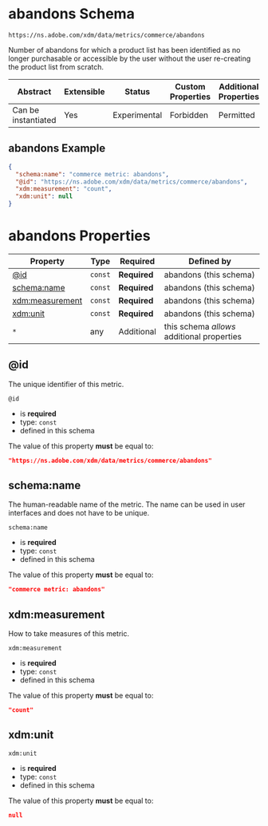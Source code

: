
# abandons Schema

```
https://ns.adobe.com/xdm/data/metrics/commerce/abandons
```

Number of abandons for which a product list has been identified as no longer purchasable or accessible by the user without the user re-creating the product list from scratch.

| Abstract | Extensible | Status | Custom Properties | Additional Properties | Defined In |
|----------|------------|--------|-------------------|-----------------------|------------|
| Can be instantiated | Yes | Experimental | Forbidden | Permitted | [data/abandons.schema.json](data/abandons.schema.json) |

## abandons Example
```json
{
  "schema:name": "commerce metric: abandons",
  "@id": "https://ns.adobe.com/xdm/data/metrics/commerce/abandons",
  "xdm:measurement": "count",
  "xdm:unit": null
}
```

# abandons Properties

| Property | Type | Required | Defined by |
|----------|------|----------|------------|
| [@id](#@id) | `const` | **Required** | abandons (this schema) |
| [schema:name](#schemaname) | `const` | **Required** | abandons (this schema) |
| [xdm:measurement](#xdmmeasurement) | `const` | **Required** | abandons (this schema) |
| [xdm:unit](#xdmunit) | `const` | **Required** | abandons (this schema) |
| `*` | any | Additional | this schema *allows* additional properties |

## @id

The unique identifier of this metric.

`@id`
* is **required**
* type: `const`
* defined in this schema

The value of this property **must** be equal to:

```json
"https://ns.adobe.com/xdm/data/metrics/commerce/abandons"
```





## schema:name

The human-readable name of the metric. The name can be used in user interfaces and does not have to be unique.

`schema:name`
* is **required**
* type: `const`
* defined in this schema

The value of this property **must** be equal to:

```json
"commerce metric: abandons"
```





## xdm:measurement

How to take measures of this metric.

`xdm:measurement`
* is **required**
* type: `const`
* defined in this schema

The value of this property **must** be equal to:

```json
"count"
```





## xdm:unit


`xdm:unit`
* is **required**
* type: `const`
* defined in this schema

The value of this property **must** be equal to:

```json
null
```




